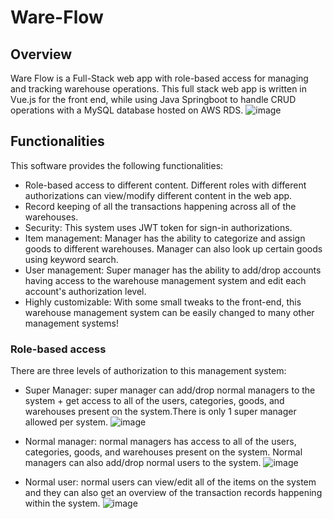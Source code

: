 # Ware-Flow

## Overview
Ware Flow is a Full-Stack web app with role-based access for managing and tracking warehouse operations. This full stack web app is written in Vue.js for the front end, while using Java Springboot to handle CRUD operations with a MySQL database hosted on AWS RDS. 
![image](https://github.com/xchkcode0803/Ware-Flow/assets/109048196/cffffdea-9ccd-4104-8e29-861938ff81d8)
## Functionalities 
This software provides the following functionalities: 
- Role-based access to different content. Different roles with different authorizations can view/modify different content in the web app.
- Record keeping of all the transactions happening across all of the warehouses.
- Security: This system uses JWT token for sign-in authorizations. 
- Item management: Manager has the ability to categorize and assign goods to different warehouses. Manager can also look up certain goods using keyword search.
- User management: Super manager has the ability to add/drop accounts having access to the warehouse management system and edit each account's authorization level.
- Highly customizable: With some small tweaks to the front-end, this warehouse management system can be easily changed to many other management systems! 

### Role-based access 
There are three levels of authorization to this management system: 
- Super Manager: super manager can add/drop normal managers to the system + get access to all of the users, categories, goods, and warehouses present on the system.There is only 1 super manager allowed per system.
![image](https://github.com/xchkcode0803/Ware-Flow/assets/109048196/cffffdea-9ccd-4104-8e29-861938ff81d8)

- Normal manager: normal managers has access to all of the users, categories, goods, and warehouses present on the system. Normal managers can also add/drop normal users to the system.
![image](https://github.com/xchkcode0803/Ware-Flow/assets/109048196/4fe8b2fb-16c7-46eb-905a-2ff3969b4d27)


- Normal user: normal users can view/edit all of the items on the system and they can also get an overview of the transaction records happening within the system. 
![image](https://github.com/xchkcode0803/Ware-Flow/assets/109048196/feec9e68-2df6-41cf-b3d7-d6f334477684)


















